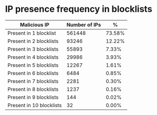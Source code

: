 # IP presence frequency in blocklists
| Malicious IP | Number of IPs | % |
|----|----|----|
| Present in 1 blocklist | 561448 | 73.58% |
| Present in 2 blocklists | 93246 | 12.22% |
| Present in 3 blocklists | 55893 | 7.33% |
| Present in 4 blocklists | 29986 | 3.93% |
| Present in 5 blocklists | 12267 | 1.61% |
| Present in 6 blocklists | 6484 | 0.85% |
| Present in 7 blocklists | 2281 | 0.30% |
| Present in 8 blocklists | 1237 | 0.16% |
| Present in 9 blocklists | 144 | 0.02% |
| Present in 10 blocklists | 32 | 0.00% |

